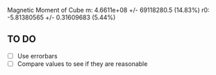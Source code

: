 Magnetic Moment of Cube
    m:   4.6611e+08 +/- 69118280.5 (14.83%)
    r0: -5.81380565 +/- 0.31609683 (5.44%)


## TO DO
- [ ] Use errorbars
- [ ] Compare values to see if they are reasonable